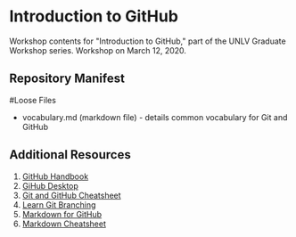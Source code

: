 # Introduction to GitHub
Workshop contents for "Introduction to GitHub," part of the UNLV Graduate Workshop series. Workshop on March 12, 2020.

## Repository Manifest
#Loose Files
* vocabulary.md (markdown file) - details common vocabulary for Git and GitHub

## Additional Resources
1. [GitHub Handbook](https://guides.github.com/introduction/git-handbook/)
2. [GiHub Desktop](https://desktop.github.com/)
2. [Git and GitHub Cheatsheet](https://github.github.com/training-kit/downloads/github-git-cheat-sheet/)
3. [Learn Git Branching](https://learngitbranching.js.org/)
4. [Markdown for GitHub](https://help.github.com/en/github/writing-on-github)
5. [Markdown Cheatsheet](https://github.com/adam-p/markdown-here/wiki/Markdown-Cheatsheet)
